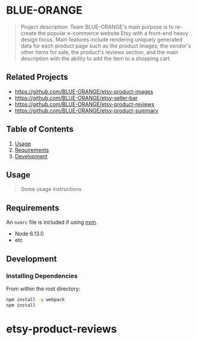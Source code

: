 # BLUE-ORANGE

> Project description: Team BLUE-ORANGE's main purpose is to re-create the popular e-commerce website Etsy with a front-end heavy design focus.  Main features include rendering uniquely generated data for each product page such as the product images, the vendor's other items for sale, the product's reviews section, and the main description with the ability to add the item to a shopping cart.  


## Related Projects

  - https://github.com/BLUE-ORANGE/etsy-product-images
  - https://github.com/BLUE-ORANGE/etsy-seller-bar
  - https://github.com/BLUE-ORANGE/etsy-product-reviews
  - https://github.com/BLUE-ORANGE/etsy-product-summary

## Table of Contents

1. [Usage](#Usage)
1. [Requirements](#requirements)
1. [Development](#development)

## Usage

> Some usage instructions

## Requirements

An `nvmrc` file is included if using [nvm](https://github.com/creationix/nvm).

- Node 6.13.0
- etc

## Development

### Installing Dependencies

From within the root directory:

```sh
npm install -g webpack
npm install
```

# etsy-product-reviews
